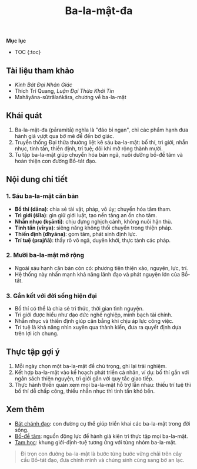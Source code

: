 ﻿---
title: Ba-la-mật-đa
---

**Mục lục**

- TOC
{:toc}

## Tài liệu tham khảo

- *Kinh Bát Đại Nhân Giác*
- Thích Trí Quang, *Luận Đại Thừa Khởi Tín*
- Mahāyāna-sūtrālaṅkāra, chương về ba-la-mật

## Khái quát

1. Ba-la-mật-đa (pāramitā) nghĩa là "đáo bỉ ngạn", chỉ các phẩm hạnh đưa hành giả vượt qua bờ mê để đến bờ giác.
2. Truyền thống Đại thừa thường liệt kê sáu ba-la-mật: bố thí, trì giới, nhẫn nhục, tinh tấn, thiền định, trí tuệ; đôi khi mở rộng thành mười.
3. Tu tập ba-la-mật giúp chuyển hóa bản ngã, nuôi dưỡng bồ-đề tâm và hoàn thiện con đường Bồ-tát đạo.

## Nội dung chi tiết

### 1. Sáu ba-la-mật căn bản

- **Bố thí (dāna)**: chia sẻ tài vật, pháp, vô úy; chuyển hóa tâm tham.
- **Trì giới (śīla)**: gìn giữ giới luật, tạo nền tảng an ổn cho tâm.
- **Nhẫn nhục (kṣānti)**: chịu đựng nghịch cảnh, không nuôi hận thù.
- **Tinh tấn (vīrya)**: siêng năng không thối chuyển trong thiện pháp.
- **Thiền định (dhyāna)**: gom tâm, phát sinh định lực.
- **Trí tuệ (prajñā)**: thấy rõ vô ngã, duyên khởi, thực tánh các pháp.

### 2. Mười ba-la-mật mở rộng

- Ngoài sáu hạnh căn bản còn có: phương tiện thiện xảo, nguyện, lực, trí.
- Hệ thống này nhấn mạnh khả năng lãnh đạo và phát nguyện lớn của Bồ-tát.

### 3. Gắn kết với đời sống hiện đại

- Bố thí có thể là chia sẻ tri thức, thời gian tình nguyện.
- Trì giới được hiểu như đạo đức nghề nghiệp, minh bạch tài chính.
- Nhẫn nhục và thiền định giúp cân bằng khi chịu áp lực công việc.
- Trí tuệ là khả năng nhìn xuyên qua thành kiến, đưa ra quyết định dựa trên lợi ích chung.

## Thực tập gợi ý

1. Mỗi ngày chọn một ba-la-mật để chú trọng, ghi lại trải nghiệm.
2. Kết hợp ba-la-mật vào kế hoạch phát triển cá nhân, ví dụ: bố thí gắn với ngân sách thiện nguyện, trì giới gắn với quy tắc giao tiếp.
3. Thực hành thiền quán xem mọi ba-la-mật hỗ trợ lẫn nhau: thiếu trí tuệ thì bố thí dễ chấp công, thiếu nhẫn nhục thì tinh tấn khó bền.

## Xem thêm

- [Bát chánh đạo](bat_chanh_dao.md): con đường cụ thể giúp triển khai các ba-la-mật trong đời sống.
- [Bồ-đề tâm](bo_de_tam.md): nguồn động lực để hành giả kiên trì thực tập mọi ba-la-mật.
- [Tam học](tam_hoc.md): khung giới-định-tuệ tương ứng với từng nhóm ba-la-mật.

> Đi trọn con đường ba-la-mật là bước từng bước vững chãi trên cây cầu Bồ-tát đạo, đưa chính mình và chúng sinh cùng sang bờ an lạc.
